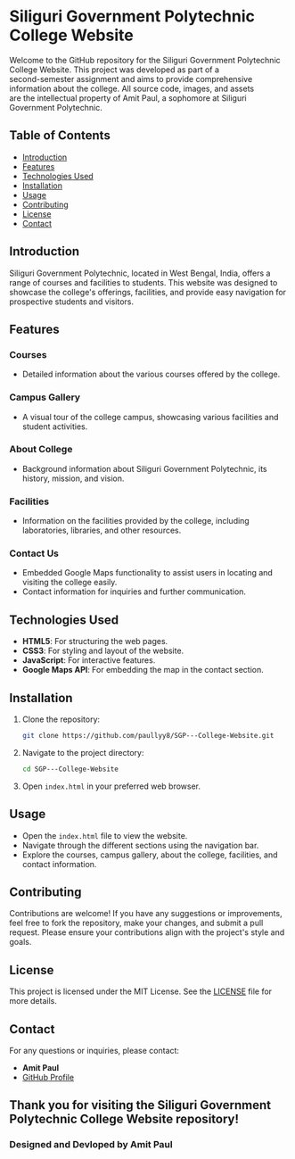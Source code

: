 # Siliguri Government Polytechnic College Website

Welcome to the GitHub repository for the Siliguri Government Polytechnic College Website. This project was developed as part of a <br> second-semester assignment and aims to provide comprehensive information about the college. All source code, images, and assets <br> are the intellectual property of Amit Paul, a sophomore at Siliguri Government Polytechnic.

## Table of Contents
- [Introduction](#introduction)
- [Features](#features)
- [Technologies Used](#technologies-used)
- [Installation](#installation)
- [Usage](#usage)
- [Contributing](#contributing)
- [License](#license)
- [Contact](#contact)

## Introduction

Siliguri Government Polytechnic, located in West Bengal, India, offers a range of courses and facilities to students. This website was designed to showcase the college's offerings, facilities, and provide easy navigation for prospective students and visitors.

## Features

### Courses
- Detailed information about the various courses offered by the college.

### Campus Gallery
- A visual tour of the college campus, showcasing various facilities and student activities.

### About College
- Background information about Siliguri Government Polytechnic, its history, mission, and vision.

### Facilities
- Information on the facilities provided by the college, including laboratories, libraries, and other resources.

### Contact Us
- Embedded Google Maps functionality to assist users in locating and visiting the college easily.
- Contact information for inquiries and further communication.

## Technologies Used

- **HTML5**: For structuring the web pages.
- **CSS3**: For styling and layout of the website.
- **JavaScript**: For interactive features.
- **Google Maps API**: For embedding the map in the contact section.

## Installation

1. Clone the repository:
    ```bash
    git clone https://github.com/paullyy8/SGP---College-Website.git
    ```
2. Navigate to the project directory:
    ```bash
    cd SGP---College-Website
    ```
3. Open `index.html` in your preferred web browser.

## Usage

- Open the `index.html` file to view the website.
- Navigate through the different sections using the navigation bar.
- Explore the courses, campus gallery, about the college, facilities, and contact information.

## Contributing

Contributions are welcome! If you have any suggestions or improvements, feel free to fork the repository, make your changes, and submit a pull request. Please ensure your contributions align with the project's style and goals.

## License

This project is licensed under the MIT License. See the [LICENSE](https://github.com/paullyy8/SGP---College-Website/blob/main/LICENSE) file for more details.

## Contact

For any questions or inquiries, please contact:
- **Amit Paul**
- [GitHub Profile](https://github.com/paullyy8)

## Thank you for visiting the Siliguri Government Polytechnic College Website repository!

### Designed and Devloped by Amit Paul
